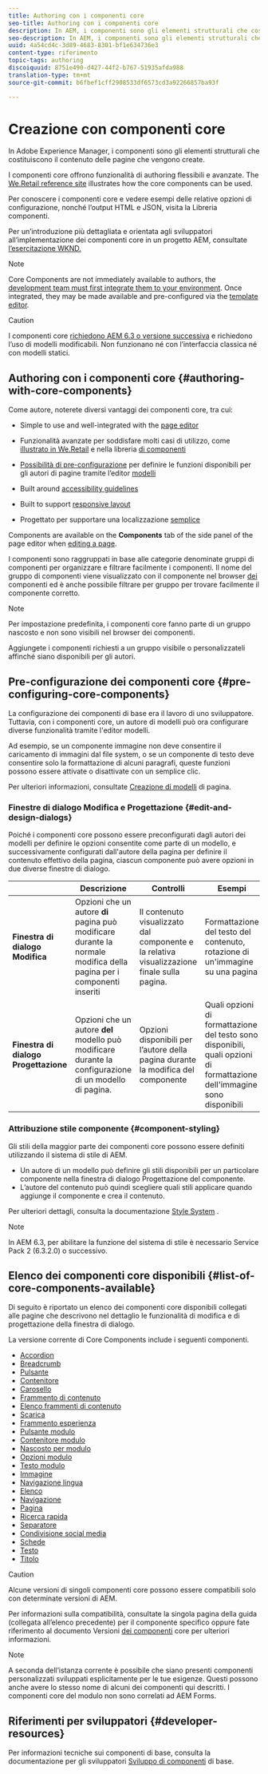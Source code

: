 ```yaml
---
title: Authoring con i componenti core
seo-title: Authoring con i componenti core
description: In AEM, i componenti sono gli elementi strutturali che costituiscono il contenuto delle pagine create. I componenti core offrono funzionalità di authoring flessibili e avanzate.
seo-description: In AEM, i componenti sono gli elementi strutturali che costituiscono il contenuto delle pagine create. I componenti core offrono funzionalità di authoring flessibili e avanzate.
uuid: 4a54cd4c-3d89-4683-8301-bf1e634736e3
content-type: riferimento
topic-tags: authoring
discoiquuid: 8751e490-d427-44f2-b767-51935afda988
translation-type: tm+mt
source-git-commit: b6fbef1cff2908533df6573cd3a92266857ba93f

---
```



# Creazione con componenti core

In Adobe Experience Manager, i componenti sono gli elementi strutturali che costituiscono il contenuto delle pagine che vengono create.

I componenti core offrono funzionalità di authoring flessibili e avanzate. The [We.Retail reference site](https://helpx.adobe.com/experience-manager/6-5/sites/developing/using/we-retail.html) illustrates how the core components can be used.

Per conoscere i componenti core e vedere esempi delle relative opzioni di configurazione, nonché l’output HTML e JSON, visita la Libreria [](http://opensource.adobe.com/aem-core-wcm-components/library/content-fragment.html)componenti.

Per un’introduzione più dettagliata e orientata agli sviluppatori all’implementazione dei componenti core in un progetto AEM, consultate [l’esercitazione WKND.](https://helpx.adobe.com/experience-manager/6-5/sites/developing/using/getting-started.html)

>[!NOTE]
>
>Core Components are not immediately available to authors, the [development team must first integrate them to your environment](using.md). Once integrated, they may be made available and pre-configured via the [template editor](https://helpx.adobe.com/experience-manager/6-5/sites/authoring/using/templates.html).

>[!CAUTION]
>
>I componenti core [richiedono AEM 6.3 o versione successiva](versions.md) e richiedono l’uso di modelli [](https://helpx.adobe.com/experience-manager/6-5/sites/authoring/using/templates.html)modificabili. Non funzionano né con l’interfaccia classica né con modelli statici.

## Authoring con i componenti core {#authoring-with-core-components}

Come autore, noterete diversi vantaggi dei componenti core, tra cui:

* Simple to use and well-integrated with the [page editor](https://helpx.adobe.com/experience-manager/6-5/sites/authoring/using/editing-content.html)

* Funzionalità avanzate per soddisfare molti casi di utilizzo, come [illustrato in We.Retail](https://helpx.adobe.com/experience-manager/6-5/sites/developing/using/we-retail.html) e nella libreria [di componenti](http://opensource.adobe.com/aem-core-wcm-components/library/content-fragment.html)

* [Possibilità di pre-configurazione](#pre-configuring-core-components) per definire le funzioni disponibili per gli autori di pagine tramite l’editor [modelli](https://helpx.adobe.com/experience-manager/6-5/sites/authoring/using/templates.html)

* Built around [accessibility guidelines](https://helpx.adobe.com/experience-manager/6-5/managing/using/web-accessibility.html)

* Built to support [responsive layout](https://helpx.adobe.com/experience-manager/6-5/sites/authoring/using/responsive-layout.html)

* Progettato per supportare una localizzazione [semplice](localization.md)

Components are available on the **Components** tab of the side panel of the page editor when [editing a page](https://helpx.adobe.com/experience-manager/6-5/sites/authoring/using/editing-content.html).

I componenti sono raggruppati in base alle categorie denominate gruppi di componenti per organizzare e filtrare facilmente i componenti. Il nome del gruppo di componenti viene visualizzato con il componente nel browser [dei](https://helpx.adobe.com/experience-manager/6-5/sites/authoring/using/editing-content.html) componenti ed è anche possibile filtrare per gruppo per trovare facilmente il componente corretto.

>[!NOTE]
>
>Per impostazione predefinita, i componenti core fanno parte di un gruppo nascosto e non sono visibili nel browser dei componenti.
>
>Aggiungete i componenti richiesti a un gruppo visibile o personalizzateli affinché siano disponibili per gli autori.

## Pre-configurazione dei componenti core {#pre-configuring-core-components}

La configurazione dei componenti di base era il lavoro di uno sviluppatore. Tuttavia, con i componenti core, un autore di modelli può ora configurare diverse funzionalità tramite l'editor modelli.

Ad esempio, se un componente immagine non deve consentire il caricamento di immagini dal file system, o se un componente di testo deve consentire solo la formattazione di alcuni paragrafi, queste funzioni possono essere attivate o disattivate con un semplice clic.

Per ulteriori informazioni, consultate [Creazione di modelli](https://helpx.adobe.com/experience-manager/6-5/sites/authoring/using/templates.html) di pagina.

### Finestre di dialogo Modifica e Progettazione {#edit-and-design-dialogs}

Poiché i componenti core possono essere preconfigurati dagli autori dei modelli per definire le opzioni consentite come parte di un modello, e successivamente configurati dall'autore della pagina per definire il contenuto effettivo della pagina, ciascun componente può avere opzioni in due diverse finestre di dialogo.

|  | Descrizione | Controlli | Esempi |
|--- |--- |--- |--- |
| **Finestra di dialogo Modifica** | Opzioni che un autore **di** pagina può modificare durante la normale modifica della pagina per i componenti inseriti | Il contenuto visualizzato dal componente e la relativa visualizzazione finale sulla pagina. | Formattazione del testo del contenuto, rotazione di un'immagine su una pagina |
| **Finestra di dialogo Progettazione** | Opzioni che un autore **del** modello può modificare durante la configurazione di un modello di pagina. | Opzioni disponibili per l’autore della pagina durante la modifica del componente | Quali opzioni di formattazione del testo sono disponibili, quali opzioni di formattazione dell'immagine sono disponibili |

### Attribuzione stile componente {#component-styling}

Gli stili della maggior parte dei componenti core possono essere definiti utilizzando il sistema di stile di AEM.

* Un autore di un modello può definire gli stili disponibili per un particolare componente nella finestra di dialogo Progettazione del componente.
* L’autore del contenuto può quindi scegliere quali stili applicare quando aggiunge il componente e crea il contenuto.

Per ulteriori dettagli, consulta la documentazione [Style System](https://helpx.adobe.com/experience-manager/6-5/sites/authoring/using/style-system.html) .

>[!NOTE]
>
>In AEM 6.3, per abilitare la funzione del sistema di stile è necessario Service Pack 2 (6.3.2.0) o successivo.

## Elenco dei componenti core disponibili {#list-of-core-components-available}

Di seguito è riportato un elenco dei componenti core disponibili collegati alle pagine che descrivono nel dettaglio le funzionalità di modifica e di progettazione della finestra di dialogo.

La versione corrente di Core Components include i seguenti componenti.

* [Accordion](accordion.md)
* [Breadcrumb](breadcrumb.md)
* [Pulsante](button.md)
* [Contenitore](container.md)
* [Carosello](carousel.md)
* [Frammento di contenuto](content-fragment-component.md)
* [Elenco frammenti di contenuto](content-fragment-list.md)
* [Scarica](download.md)
* [Frammento esperienza](experience-fragment.md)
* [Pulsante modulo](form-button.md)
* [Contenitore modulo](form-container.md)
* [Nascosto per modulo](form-hidden.md)
* [Opzioni modulo](form-options.md)
* [Testo modulo](form-text.md)
* [Immagine](image.md)
* [Navigazione lingua](language-navigation.md)
* [Elenco](list.md)
* [Navigazione](navigation.md)
* [Pagina](page.md)
* [Ricerca rapida](quick-search.md)
* [Separatore](separator.md)
* [Condivisione social media](sharing.md)
* [Schede](tabs.md)
* [Testo](text.md)
* [Titolo](title.md)

>[!CAUTION]
>
>Alcune versioni di singoli componenti core possono essere compatibili solo con determinate versioni di AEM.
>
>Per informazioni sulla compatibilità, consultate la singola pagina della guida (collegata all’elenco precedente) per il componente specifico oppure fate riferimento al documento Versioni [dei componenti](versions.md) core per ulteriori informazioni.

>[!NOTE]
>
>A seconda dell’istanza corrente è possibile che siano presenti componenti personalizzati sviluppati esplicitamente per le tue esigenze. Questi possono anche avere lo stesso nome di alcuni dei componenti qui descritti.
>I componenti core del modulo non sono correlati ad AEM Forms.

## Riferimenti per sviluppatori {#developer-resources}

Per informazioni tecniche sui componenti di base, consulta la documentazione per gli sviluppatori [Sviluppo di componenti](developing.md) di base.
